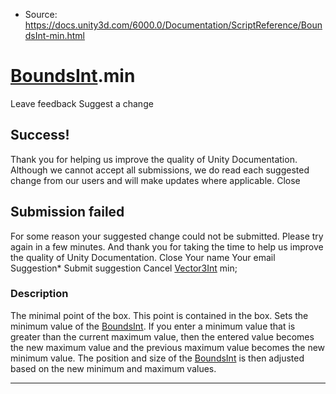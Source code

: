 * Source: https://docs.unity3d.com/6000.0/Documentation/ScriptReference/BoundsInt-min.html

#  [BoundsInt](https://docs.unity3d.com/6000.0/Documentation/ScriptReference/BoundsInt.html).min
Leave feedback
Suggest a change
## Success!
Thank you for helping us improve the quality of Unity Documentation. Although we cannot accept all submissions, we do read each suggested change from our users and will make updates where applicable.
Close
## Submission failed
For some reason your suggested change could not be submitted. Please <a>try again</a> in a few minutes. And thank you for taking the time to help us improve the quality of Unity Documentation.
Close
Your name Your email Suggestion* Submit suggestion
Cancel
[Vector3Int](https://docs.unity3d.com/6000.0/Documentation/ScriptReference/Vector3Int.html) min; 
### Description
The minimal point of the box.
This point is contained in the box.
Sets the minimum value of the [BoundsInt](https://docs.unity3d.com/6000.0/Documentation/ScriptReference/BoundsInt.html). If you enter a minimum value that is greater than the current maximum value, then the entered value becomes the new maximum value and the previous maximum value becomes the new minimum value. The position and size of the [BoundsInt](https://docs.unity3d.com/6000.0/Documentation/ScriptReference/BoundsInt.html) is then adjusted based on the new minimum and maximum values.
* * *
